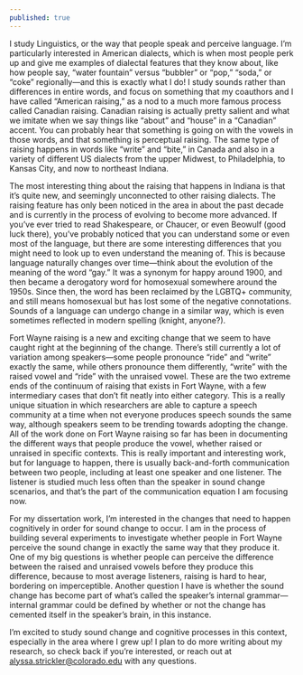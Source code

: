 ```yaml
---
published: true
---
```


I study Linguistics, or the way that people speak and perceive language. I’m particularly interested in American dialects, which is when most people perk up and give me examples of dialectal features that they know about, like how people say, “water fountain” versus “bubbler” or “pop,” “soda,” or “coke” regionally—and this is exactly what I do! I study sounds rather than differences in entire words, and focus on something that my coauthors and I have called “American raising,” as a nod to a much more famous process called Canadian raising. Canadian raising is actually pretty salient and what we imitate when we say things like “about” and “house” in a “Canadian” accent. You can probably hear that something is going on with the vowels in those words, and that something is perceptual raising. The same type of raising happens in words like “write” and “bite,” in Canada and also in a variety of different US dialects from the upper Midwest, to Philadelphia, to Kansas City, and now to northeast Indiana. 

The most interesting thing about the raising that happens in Indiana is that it’s quite new, and seemingly unconnected to other raising dialects. The raising feature has only been noticed in the area in about the past decade and is currently in the process of evolving to become more advanced. If you’ve ever tried to read Shakespeare, or Chaucer, or even Beowulf (good luck there), you’ve probably noticed that you can understand some or even most of the language, but there are some interesting differences that you might need to look up to even understand the meaning of. This is because language naturally changes over time—think about the evolution of the meaning of the word “gay.” It was a synonym for happy around 1900, and then became a derogatory word for homosexual somewhere around the 1950s. Since then, the word has been reclaimed by the LGBTQ+ community, and still means homosexual but has lost some of the negative connotations. Sounds of a language can undergo change in a similar way, which is even sometimes reflected in modern spelling (knight, anyone?). 

Fort Wayne raising is a new and exciting change that we seem to have caught right at the beginning of the change. There’s still currently a lot of variation among speakers—some people pronounce “ride” and “write” exactly the same, while others pronounce them differently, “write” with the raised vowel and “ride” with the unraised vowel. These are the two extreme ends of the continuum of raising that exists in Fort Wayne, with a few intermediary cases that don’t fit neatly into either category. This is a really unique situation in which researchers are able to capture a speech community at a time when not everyone produces speech sounds the same way, although speakers seem to be trending towards adopting the change. All of the work done on Fort Wayne raising so far has been in documenting the different ways that people produce the vowel, whether raised or unraised in specific contexts. This is really important and interesting work, but for language to happen, there is usually back-and-forth communication between two people, including at least one speaker and one listener. The listener is studied much less often than the speaker in sound change scenarios, and that’s the part of the communication equation I am focusing now. 

For my dissertation work, I’m interested in the changes that need to happen cognitively in order for sound change to occur. I am in the process of building several experiments to investigate whether people in Fort Wayne perceive the sound change in exactly the same way that they produce it. One of my big questions is whether people can perceive the difference between the raised and unraised vowels before they produce this difference, because to most average listeners, raising is hard to hear, bordering on imperceptible. Another question I have is whether the sound change has become part of what’s called the speaker’s internal grammar—internal grammar could be defined by whether or not the change has cemented itself in the speaker’s brain, in this instance. 

I’m excited to study sound change and cognitive processes in this context, especially in the area where I grew up! I plan to do more writing about my research, so check back if you’re interested, or reach out at alyssa.strickler@colorado.edu with any questions.
